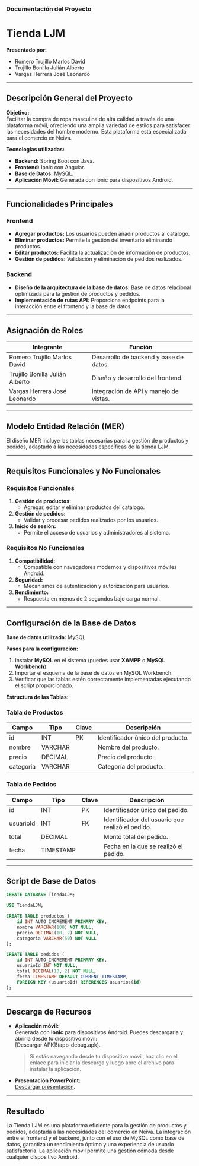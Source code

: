 ### Documentación del Proyecto

# Tienda LJM

**Presentado por:**  
- Romero Trujillo Marlos David  
- Trujillo Bonilla Julián Alberto  
- Vargas Herrera José Leonardo  

---

## Descripción General del Proyecto

**Objetivo:**  
Facilitar la compra de ropa masculina de alta calidad a través de una plataforma móvil, ofreciendo una amplia variedad de estilos para satisfacer las necesidades del hombre moderno. Esta plataforma está especializada para el comercio en Neiva.  

**Tecnologías utilizadas:**  
- **Backend:** Spring Boot con Java.  
- **Frontend:** Ionic con Angular.  
- **Base de Datos:** MySQL.  
- **Aplicación Móvil:** Generada con Ionic para dispositivos Android.  

---

## Funcionalidades Principales

### Frontend
- **Agregar productos:** Los usuarios pueden añadir productos al catálogo.
- **Eliminar productos:** Permite la gestión del inventario eliminando productos.
- **Editar productos:** Facilita la actualización de información de productos.
- **Gestión de pedidos:** Validación y eliminación de pedidos realizados.

### Backend
- **Diseño de la arquitectura de la base de datos:** Base de datos relacional optimizada para la gestión de productos y pedidos.
- **Implementación de rutas API:** Proporciona endpoints para la interacción entre el frontend y la base de datos.

---

## Asignación de Roles

| **Integrante**                  | **Función**                                |
|---------------------------------|--------------------------------------------|
| Romero Trujillo Marlos David    | Desarrollo de backend y base de datos.     |
| Trujillo Bonilla Julián Alberto | Diseño y desarrollo del frontend.          |
| Vargas Herrera José Leonardo    | Integración de API y manejo de vistas.     |

---

## Modelo Entidad Relación (MER)

El diseño MER incluye las tablas necesarias para la gestión de productos y pedidos, adaptado a las necesidades específicas de la tienda LJM.

---

## Requisitos Funcionales y No Funcionales

### Requisitos Funcionales
1. **Gestión de productos:**  
   - Agregar, editar y eliminar productos del catálogo.  
2. **Gestión de pedidos:**  
   - Validar y procesar pedidos realizados por los usuarios.  
3. **Inicio de sesión:**  
   - Permite el acceso de usuarios y administradores al sistema.  

### Requisitos No Funcionales
1. **Compatibilidad:**  
   - Compatible con navegadores modernos y dispositivos móviles Android.  
2. **Seguridad:**  
   - Mecanismos de autenticación y autorización para usuarios.  
3. **Rendimiento:**  
   - Respuesta en menos de 2 segundos bajo carga normal.  

---

## Configuración de la Base de Datos

**Base de datos utilizada:** MySQL  

**Pasos para la configuración:**
1. Instalar **MySQL** en el sistema (puedes usar **XAMPP** o **MySQL Workbench**).  
2. Importar el esquema de la base de datos en MySQL Workbench.  
3. Verificar que las tablas estén correctamente implementadas ejecutando el script proporcionado.

**Estructura de las Tablas:**

### Tabla de Productos
| **Campo**   | **Tipo**  | **Clave** | **Descripción**             |
|-------------|-----------|-----------|-----------------------------|
| id          | INT       | PK        | Identificador único del producto. |
| nombre      | VARCHAR   |           | Nombre del producto.        |
| precio      | DECIMAL   |           | Precio del producto.        |
| categoria   | VARCHAR   |           | Categoría del producto.     |

### Tabla de Pedidos
| **Campo**         | **Tipo**     | **Clave** | **Descripción**              |
|--------------------|--------------|-----------|------------------------------|
| id                | INT          | PK        | Identificador único del pedido. |
| usuarioId         | INT          | FK        | Identificador del usuario que realizó el pedido. |
| total             | DECIMAL      |           | Monto total del pedido.      |
| fecha             | TIMESTAMP    |           | Fecha en la que se realizó el pedido. |

---

## Script de Base de Datos

```sql
CREATE DATABASE TiendaLJM;

USE TiendaLJM;

CREATE TABLE productos (
    id INT AUTO_INCREMENT PRIMARY KEY,
    nombre VARCHAR(100) NOT NULL,
    precio DECIMAL(10, 2) NOT NULL,
    categoria VARCHAR(50) NOT NULL
);

CREATE TABLE pedidos (
    id INT AUTO_INCREMENT PRIMARY KEY,
    usuarioId INT NOT NULL,
    total DECIMAL(10, 2) NOT NULL,
    fecha TIMESTAMP DEFAULT CURRENT_TIMESTAMP,
    FOREIGN KEY (usuarioId) REFERENCES usuarios(id)
);
```

---

## Descarga de Recursos

- **Aplicación móvil:**  
  Generada con **Ionic** para dispositivos Android. Puedes descargarla y abrirla desde tu dispositivo móvil:  
  [Descargar APK]!(app-debug.apk).  

  > Si estás navegando desde tu dispositivo móvil, haz clic en el enlace para iniciar la descarga y luego abre el archivo para instalar la aplicación.  

- **Presentación PowerPoint:**  
  [Descargar presentación](proyecto.pptx).  

---

## Resultado

La Tienda LJM es una plataforma eficiente para la gestión de productos y pedidos, adaptada a las necesidades del comercio en Neiva. La integración entre el frontend y el backend, junto con el uso de MySQL como base de datos, garantiza un rendimiento óptimo y una experiencia de usuario satisfactoria. La aplicación móvil permite una gestión cómoda desde cualquier dispositivo Android.
